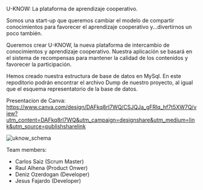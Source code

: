 
U-KNOW: La plataforma de aprendizaje cooperativo.

Somos una start-up que queremos cambiar el modelo de compartir conocimientos para favorecer el aprendizaje cooperativo y...divertirnos un poco también.

Queremos crear U-KNOW, la nueva plataforma de intercambio de conocimientos y aprendizaje cooperativo. Nuestra aplicación se basará en el sistema de recompensas para mantener la calidad de los contenidos y favorecer la participación.

Hemos creado nuestra estructura de base de datos en MySql. En este repoditorio podrán encontrar el archivo Dump de nuestro proyecto, al igual que el esquema representatorio de la base de datos.

Presentacion de Canva:
https://www.canva.com/design/DAFkq8rI7WQ/CSJQJa_gFRlq_hf7t5XW7Q/view?utm_content=DAFkq8rI7WQ&utm_campaign=designshare&utm_medium=link&utm_source=publishsharelink

![uknow_schema](https://github.com/raulalhena/uknow/assets/125603610/f2ea1d19-0229-476e-b61a-829bcc7e82f9)

Team members: 
- Carlos Saiz (Scrum Master)
- Raul Alhena (Product Onwer)
- Deniz Ozerdogan (Developer)
- Jesus Fajardo (Developer)
